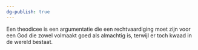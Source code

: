 ```yaml
---
dg-publish: true
---
```

Een theodicee is een argumentatie die een rechtvaardiging moet zijn voor een God die zowel volmaakt goed als almachtig is, terwijl er toch kwaad in de wereld bestaat.